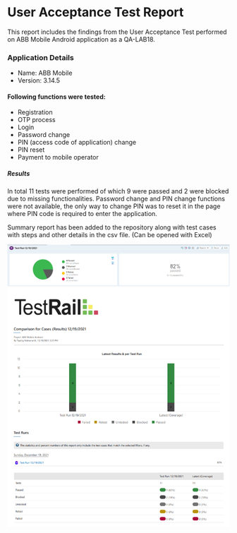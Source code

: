 # User Acceptance Test Report

This report includes the findings from the User Acceptance Test performed on ABB Mobile Android application as a QA-LAB18.

### Application Details
* Name: ABB Mobile
* Version: 3.14.5

#### Following functions were tested:
* Registration
* OTP process
* Login
* Password change
* PIN (access code of application) change
* PIN reset
* Payment to mobile operator

##### Results
In total 11 tests were performed of which 9 were passed and 2 were blocked due to missing functionalities. Password change and PIN change functions were not available, the only way to change PIN was to reset it in the page where PIN code is required to enter the application.

Summary report has been added to the repository along with test cases with steps and other details in the csv file. (Can be opened with Excel)

![image](results/test_run_chart.png)
![image](results/report_diagram.png)